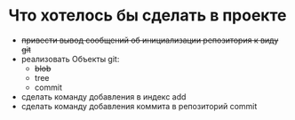 # Что хотелось бы сделать в проекте

* ~~привести вывод сообщений об инициализации репозитория к виду git~~
* реализовать Объекты git: 
    * ~~blob~~
    * tree 
    * commit
* сделать команду добавления в индекс add
* сделать команду добавления коммита в репозиторий commit

